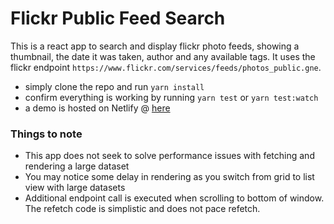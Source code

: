# Flickr Public Feed Search

This is a react app to search and display flickr photo feeds, showing a thumbnail, the date it was taken, author and any available tags. It uses the flickr endpoint `https://www.flickr.com/services/feeds/photos_public.gne`.

- simply clone the repo and run `yarn install`
- confirm everything is working by running `yarn test` or `yarn test:watch`
- a demo is hosted on Netlify @ [here]("https://jkups-flickr-search.netlify.app/")

### Things to note

- This app does not seek to solve performance issues with fetching and rendering a large dataset
- You may notice some delay in rendering as you switch from grid to list view with large datasets
- Additional endpoint call is executed when scrolling to bottom of window. The refetch code is simplistic and does not pace refetch.
